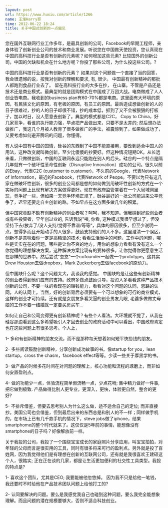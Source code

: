 ```yaml
---
layout: post
url: https://www.huxiu.com/article/1266
name: 王淮Harry哥
time: 2012-06-22 18:24
title: 关于中国式创新的一点偏见
---
```

您在国外互联网行业工作多年，是最具创新的公司，Facebook的早期工程师，亲身体验了创新创业公司的技术和商业发展。听说您在中国做天使投资，您认真现在中国的高科技行业是否有创新的元素呢？如何增加这些元素? 比较国外的创新公司，中国的欠缺和机会在什么地方呢？你投了那些公司，为什么投这些公司。?

中国的高科技行业是否有创新的元素？ 如果对这个问题做一个直接了当的回答， 我会很遗憾的说，按我对创新的理解和要求, 有, 很少。 中国最有创新精神的那批人都跑到食品行业去了。 留在高科技行业的大多在抄， 在山寨。不管是产品还是技术还是商业模式。最典型的就是团购模式在中国成了万团大战。电商做成了人人创业皆电商。我收到的business plan有60-70%都是电商。这里面有大环境的原因，有民族文化的原因，有老板的原因，有员工的原因。最后造成想做创新的人的日子很难过，抄的人的日子却很不错，抄的成本低，抓到了又不会被狠狠的打板子，加以时日，没人愿意去创新了。典型的模式都是C2C， Copy to China，好几家竞争，看谁的执行能力强，早点把产品做出来，只要不是太差的; 然后想办法做推广，我这几个月被人教育了很多做推广的手法，被震惊到了。如果做成功了，又要考虑如何避开腾讯的问题，你懂得。

有人说中国有中国的国情，硅谷的东西到了中国不能直接用，要改到适合中国人的用法，这种改变就叫微创新。至少比傻傻的抄要好。但这种情况短期OK，从长远来看，只做微创新，中国的互联网永远只能跑在别人的后头。硅谷的一个特点是隔几年就有一个破坏性革命性创新（Disruptive Innovation）成功的公司。很久以前的Ebay，代表C2C (customer to customer)，不久前的Google，代表Network of Information，最近的Facebook，代表Network of Peope。不要以为只有这几家在做破坏性创新，很多的创业公司都是想的如何做到用破坏性创新的方式在一个实际的问题上比现有解决方案做得更好。现在有政府监管罩着在一个大局域网里玩，竞争好一些，但如果一天竞争环境正规了，硅谷最好的一批公司能进来公平竞争了，迟早还要走自主创新的路。不如早点在这方面多做几年的积累。

但中国究竟缺不缺有创新精神的创业者呢？呵呵，我不知道。但我碰到好些创业者或有些投资者，早年创过业的, 告诉我说"咦, 你看, 这种模式我很早想过了，但没坚持下去/放弃了/没人支持/觉得不靠谱/等等“，具体的原因很多，但至少说明一点，想得多而且开始动手的人很多，鼓励支持他们的人不多。这里澄清一个误区，创新不是意味着你一定是高精坚的技术; 看看生活当中的问题，工作中的问题，哪些是实实在在的问题，哪些是让你不爽的地方，用你的想象力看看有没有这么一个你觉得的理想解决方案，这种解决方案比现有的要棒很多。让你觉得你更愿意生活在那样的世界中。然后尝试"忽悠"一个cofounder一起做一个prototype。这其实Drew Houston去做dropbox，Mark Zuckerberg去做facebook的原动力。

但中国缺什么呢？这个问题太大，我谈我的感觉。 中国缺的是让这些有创新精神的创业者得到他们应有的支持。政府多做点鼓励引导，投资人多看看这种产品技术创新的公司，不要一味的看现在的赚钱能力，看看对这个问题的认同，思路的认同，人的认同上。当然，好的创新背后必须要有一个可以想象的可行的商业模式，这样的创业才可持续。还有就是女朋友多看哭逼的创业男友几眼, 老婆多做做丈母娘的工作不要一结婚就一定要买房买车...

如何让自己和公司变得更有创新精神呢？有些个人看法。大环境就不提了，从我在硅谷那边看到这么多希望吸引人才回去创业的政府活动中可以看出，中国政府肯定也在这些问题上有很多思考。个人上，

1- 多和有创新精神的朋友交流，而不是那种每天想着如何短平快捞钱的朋友。

2- 多些阅读鼓励创新精神，分享创新成功故事的书。像startup for you，lean startup，cross the chasm，facebook effect等等。少读一些关于厚黑学的书。

3- 做产品的时候多花时间在对问题的理解上，核心功能和流程的琢磨上，而非如何安置盈利点。

4- 做的功能少一点，体验流程简单但流畅一点，少点花哨; 集中精力做好一件事, 把它做到极致. 产品做得比别人更专业，更深入，更快，体验更自然，整合的更好?

5- 不排斥借鉴，但要去思考别人为什么这么做，适不适合自己的定位; 而非直接抄。美国公司也会借鉴，但到最后出来的东西总是和别人的不一样；同样做手机的，在市场上已有几千款手机的情况下，steve jobs做了iphone，结果smartphome的整个时代就来了。这仅仅是5年前的事情，能想像没有smartphone的日子吗？好像解放前一样。

关于我投的公司，我投了一个围绕宝宝成长的家庭照片分享应用，叫宝宝拍拍，对年轻的父母而言是很实用的工具，同时有很多将来可行的盈利点。另外就是投了百姓网，因为我觉得他们是有理想在创新的互联网公司，还有就是我很喜欢王建硕这个人，很踏实; 正在正在谈的几家，都是让生活更加便利的社交性工具类型。我投的特点是?

1- 喜欢这个团队，尤其是CEO; 我要能被他忽悠掉。 因为我不只是给他一笔钱，我还要时不时给他在产品技术团队问题上给他打工的?

2- 认同要解决的问题。要么是我感觉我自己也碰到这种问题，要么我完全能想象理解。而且问题的潜在规模要够大，否则不适合科技创业。

